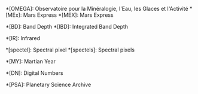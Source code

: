 *[OMEGA]: Observatoire pour la Minéralogie, l'Eau, les Glaces et l'Activité
*[MEx]: Mars Express
*[MEX]: Mars Express

*[BD]: Band Depth
*[IBD]: Integrated Band Depth

*[IR]: Infrared

*[spectel]: Spectral pixel
*[spectels]: Spectral pixels

*[MY]: Martian Year

*[DN]: Digital Numbers

*[PSA]: Planetary Science Archive
